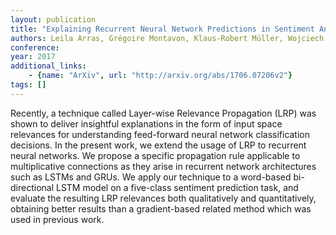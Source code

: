 ```yaml
---
layout: publication
title: "Explaining Recurrent Neural Network Predictions in Sentiment Analysis"
authors: Leila Arras, Grégoire Montavon, Klaus-Robert Müller, Wojciech Samek
conference: 
year: 2017
additional_links: 
    - {name: "ArXiv", url: "http://arxiv.org/abs/1706.07206v2"}
tags: []
---
```

Recently, a technique called Layer-wise Relevance Propagation (LRP) was shown
to deliver insightful explanations in the form of input space relevances for
understanding feed-forward neural network classification decisions. In the
present work, we extend the usage of LRP to recurrent neural networks. We
propose a specific propagation rule applicable to multiplicative connections as
they arise in recurrent network architectures such as LSTMs and GRUs. We apply
our technique to a word-based bi-directional LSTM model on a five-class
sentiment prediction task, and evaluate the resulting LRP relevances both
qualitatively and quantitatively, obtaining better results than a
gradient-based related method which was used in previous work.
